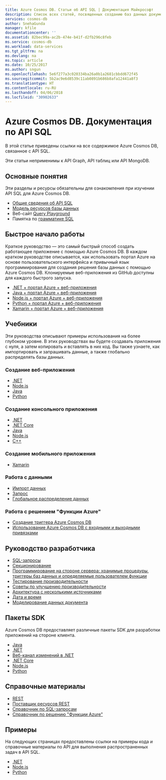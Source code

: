 ```yaml
---
title: Azure Cosmos DB. Статьи об API SQL | Документация Майкрософт
description: Список всех статей, посвященных созданию баз данных документов с помощью API SQL в Azure Cosmos DB.
services: cosmos-db
author: SnehaGunda
manager: kfile
documentationcenter: ''
ms.assetid: 82bec99a-ac2b-474e-b41f-d2fb296c8feb
ms.service: cosmos-db
ms.workload: data-services
ms.tgt_pltfrm: na
ms.devlang: na
ms.topic: article
ms.date: 10/25/2017
ms.author: sngun
ms.openlocfilehash: 5e6f277a3c020334ba26a0b1a2681cbbdd672f45
ms.sourcegitcommit: 5b2ac9e6d8539c11ab0891b686b8afa12441a8f3
ms.translationtype: HT
ms.contentlocale: ru-RU
ms.lasthandoff: 04/06/2018
ms.locfileid: "30902633"
---
```

# <a name="azure-cosmos-db-sql-api-documentation"></a>Azure Cosmos DB. Документация по API SQL

В этой статье приведены ссылки на все содержимое Azure Cosmos DB, связанное с API SQL.

Эти статьи неприменимы к API Graph, API таблиц или API MongoDB. 

## <a name="introduction-and-concepts"></a>Основные понятия

Эти разделы и ресурсы обязательны для ознакомления при изучении API SQL для Azure Cosmos DB.

- [Общие сведения об API SQL](sql-api-introduction.md)
- [Модель ресурсов базы данных](sql-api-resources.md)
- Веб-сайт [Query Playground](https://www.documentdb.com/sql/demo)
- Памятка по [грамматике SQL](query-cheat-sheet.md)

## <a name="quickstarts"></a>Быстрое начало работы

Краткое руководство — это самый быстрый способ создать работающее приложение с помощью Azure Cosmos DB. В каждом кратком руководстве описывается, как использовать портал Azure на основе пользовательского интерфейса и привычный язык программирования для создания решения базы данных с помощью Azure Cosmos DB. Клонируемые веб-приложения из GitHub доступны для каждого быстрого запуска. 

- [.NET + портал Azure + веб-приложения](create-sql-api-dotnet.md)
- [Java + портал Azure + веб-приложения](create-sql-api-java.md)
- [Node.js + портал Azure + веб-приложения](create-sql-api-nodejs.md)
- [Python + портал Azure + веб-приложения](create-sql-api-python.md)
- [Xamarin + портал Azure + веб-приложения](create-sql-api-xamarin-dotnet.md)

## <a name="tutorials"></a>Учебники

Эти руководства описывают примеры использования на более глубоком уровне. В этих руководствах вы будете создавать приложения с нуля, а затем копировать и вставлять в них код. Вы также узнаете, как импортировать и запрашивать данные, а также глобально распределять базы данных.

### <a name="create-a-web-app"></a>Создание веб-приложения

- [.NET](sql-api-dotnet-application.md)
- [Node.js](sql-api-nodejs-application.md) 
- [Java](sql-api-java-application.md)
- [Python](sql-api-python-application.md)

### <a name="create-a-console-app"></a>Создание консольного приложения

- [.NET](sql-api-get-started.md)
- [.NET Core](sql-api-dotnetcore-get-started.md) 
- [Java](sql-api-java-get-started.md) 
- [Node.js](sql-api-nodejs-get-started.md) 
- [C++](sql-api-cpp-get-started.md)

### <a name="create-a-mobile-app"></a>Создание мобильного приложения

- [Xamarin](mobile-apps-with-xamarin.md)

### <a name="work-with-data"></a>Работа с данными

- [Импорт данных](import-data.md)
- [Запрос](tutorial-query-sql-api.md)
- [Глобальное распределение данных](tutorial-global-distribution-sql-api.md)

### <a name="work-with-azure-functions"></a>Работа с решением "Функции Azure"

- [Создание триггера Azure Cosmos DB](../azure-functions/functions-create-cosmos-db-triggered-function.md)
- [Использование Azure Cosmos DB с входными и выходными привязками](../azure-functions/functions-integrate-store-unstructured-data-cosmosdb.md)

## <a name="developers-guide"></a>Руководство разработчика

- [SQL-запросы](sql-api-sql-query.md)
- [Секционирование](sql-api-partition-data.md)
- [Программирование на стороне сервера: хранимые процедуры, триггеры баз данных и определяемые пользователем функции](programming.md)
- [Тестирование производительности](performance-testing.md)
- [Советы по улучшению производительности](performance-tips.md)
- [Архитектура с несколькими источниками](multi-region-writers.md)
- [Дата и время](working-with-dates.md)
- [Моделирование данных документа](modeling-data.md) 

## <a name="sdks"></a>Пакеты SDK

Azure Cosmos DB предоставляет различные пакеты SDK для разработки приложений на стороне клиента.

- [Java](sql-api-sdk-java.md)
- [.NET](sql-api-sdk-dotnet.md)
- [Веб-канал изменений в .NET](sql-api-sdk-dotnet-changefeed.md)
- [.NET Core](sql-api-sdk-dotnet-core.md)
- [Node.js](sql-api-sdk-node.md)
- [Python](sql-api-sdk-python.md)

## <a name="reference"></a>Справочные материалы

- [REST](/rest/api/cosmos-db/)
- [Поставщик ресурсов REST](/rest/api/cosmos-db-resource-provider/)
- [Справочник по SQL-запросам](sql-api-sql-query-reference.md)
- [Справочник по решению "Функции Azure"](../azure-functions/functions-bindings-cosmosdb.md)

## <a name="samples"></a>Примеры

На следующих страницах предоставлены ссылки на примеры кода и справочные материалы по API для выполнения распространенных задач в API SQL.

- [.NET](sql-api-dotnet-samples.md)
- [Node.js](sql-api-nodejs-samples.md)
- [Python](sql-api-python-samples.md) 
